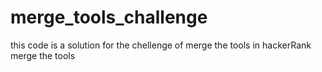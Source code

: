 # merge_tools_challenge
this code is a solution for the chellenge of merge the tools in hackerRank
merge the tools
